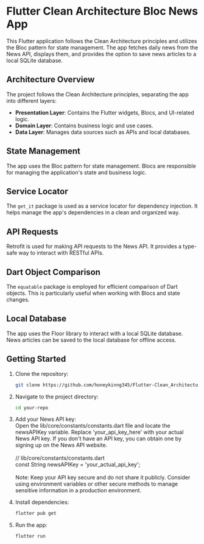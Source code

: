 # Flutter Clean Architecture Bloc News App

This Flutter application follows the Clean Architecture principles and utilizes the Bloc pattern for state management. The app fetches daily news from the News API, displays them, and provides the option to save news articles to a local SQLite database.

## Architecture Overview

The project follows the Clean Architecture principles, separating the app into different layers:

- **Presentation Layer**: Contains the Flutter widgets, Blocs, and UI-related logic.
- **Domain Layer**: Contains business logic and use cases.
- **Data Layer**: Manages data sources such as APIs and local databases.

## State Management

The app uses the Bloc pattern for state management. Blocs are responsible for managing the application's state and business logic.

## Service Locator

The `get_it` package is used as a service locator for dependency injection. It helps manage the app's dependencies in a clean and organized way.

## API Requests

Retrofit is used for making API requests to the News API. It provides a type-safe way to interact with RESTful APIs.

## Dart Object Comparison

The `equatable` package is employed for efficient comparison of Dart objects. This is particularly useful when working with Blocs and state changes.

## Local Database

The app uses the Floor library to interact with a local SQLite database. News articles can be saved to the local database for offline access.

## Getting Started

1. Clone the repository:

   ```bash
   git clone https://github.com/honeykinng345/Flutter-Clean_Architecture

2. Navigate to the project directory:
    ```bash
    cd your-repo
3. Add your News API key:
   <br>
   Open the lib/core/constants/constants.dart file and locate the newsAPIKey variable. Replace 'your_api_key_here' with your actual News API key. If you don't have an API key, you can obtain one by signing up on the News API website.
   <br>
   <br>
   // lib/core/constants/constants.dart
   <br>
   const String newsAPIKey = 'your_actual_api_key';
   <br>
   <br>
   Note: Keep your API key secure and do not share it publicly. Consider using environment variables or other secure methods to manage sensitive information in a production environment.

5. Install dependencies:
   
   ```bash
   flutter pub get

6. Run the app:
   
   ```bash
   flutter run
   
